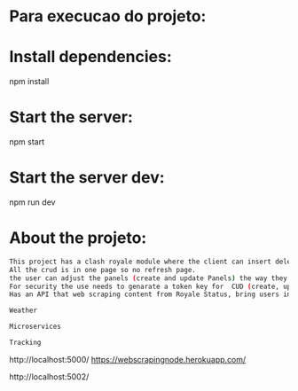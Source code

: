 # Para execucao do projeto:

# Install dependencies:
npm install 

# Start the server:
npm start 

# Start the server dev:
npm run dev 

# About the projeto:

```sh
This project has a clash royale module where the client can insert delete and update content to manage the day to day game.
All the crud is in one page so no refresh page.
the user can adjust the panels (create and update Panels) the way they want for better work. So you can adjust the panels in the page, setting side by side so you can create, update, see and delete the data with no refreshing pages and clicking a lotta links.
For security the use needs to genarate a token key for  CUD (create, upodate and delete content)
Has an API that web scraping content from Royale Status, bring users information like Name, Highest_Trophies,Trophies, userLevel, favouriteCardName, and a link to go to statsroyale profile to check and update profile .
```


```sh
Weather


```

```sh
Microservices


```

```sh
Tracking


```


http://localhost:5000/
https://webscrapingnode.herokuapp.com/

http://localhost:5002/


